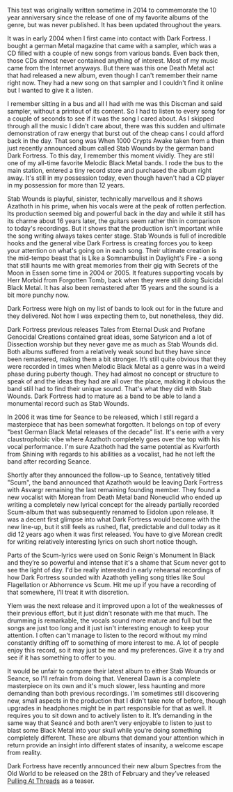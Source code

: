 This text was originally written sometime in 2014 to commemorate the 10 year anniversary since the release of one of my favorite albums of the genre, but was never published. It has been updated throughout the years.

It was in early 2004 when I first came into contact with Dark Fortress. I bought a german Metal magazine that came with a sampler, which was a CD filled with a couple of new songs from various bands. Even back then, those CDs almost never contained anything of interest. Most of my music came from the Internet anyways. But there was this one Death Metal act that had released a new album, even though I can't remember their name right now. They had a new song on that sampler and I couldn't find it online but I wanted to give it a listen.

I remember sitting in a bus and all I had with me was this Discman and said sampler, without a printout of its content. So I had to listen to every song for a couple of seconds to see if it was the song I cared about. As I skipped through all the music I didn't care about, there was this sudden and ultimate demonstration of raw energy that burst out of the cheap cans I could afford back in the day. That song was When 1000 Crypts Awake taken from a then just recently announced album called Stab Wounds by the german band Dark Fortress. To this day, I remember this moment vividly. They are still one of my all-time favorite Melodic Black Metal bands. I rode the bus to the main station, entered a tiny record store and purchased the album right away. It's still in my possession today, even though haven't had a CD player in my possession for more than 12 years.

Stab Wounds is playful, sinister, technically marvellous and it shows Azathoth in his prime, when his vocals were at the peak of rotten perfection. Its production seemed big and powerful back in the day and while it still has its charme about 16 years later, the guitars seem rather thin in comparison to today's recordings. But it shows that the production isn't important while the song writing always takes center stage. Stab Wounds is full of incredible hooks and the general vibe Dark Fortress is creating forces you to keep your attention on what's going on in each song. Their ultimate creation is the mid-tempo beast that is Like a Somnambulist in Daylight's Fire - a song that still haunts me with great memories from their gig with Secrets of the Moon in Essen some time in 2004 or 2005. It features supporting vocals by Herr Morbid from Forgotten Tomb, back when they were still doing Suicidal Black Metal. It has also been remastered after 15 years and the sound is a bit more punchy now.

Dark Fortress were high on my list of bands to look out for in the future and they delivered. Not how I was expecting them to, but nonetheless, they did.

Dark Fortress previous releases Tales from Eternal Dusk	 and Profane Genocidal Creations contained great ideas, some Satyricon and a lot of Dissection worship but they never gave me as much as Stab Wounds did. Both albums suffered from a relatively weak sound but they have since been remastered, making them a bit stronger. It’s still quite obvious that they were recorded in times when Melodic Black Metal as a genre was in a weird phase during puberty though. They had almost no concept or structure to speak of and the ideas they had are all over the place, making it obvious the band still had to find their unique sound. That's what they did with Stab Wounds. Dark Fortress had to mature as a band to be able to land a monumental record such as Stab Wounds.

In 2006 it was time for Seance to be released, which I still regard a masterpiece that has been somewhat forgotten. It belongs on top of every "best German Black Metal releases of the decade" list. It's eerie with a very claustrophobic vibe where Azathoth completely goes over the top with his vocal performance. I'm sure Azathoth had the same potential as Kvarforth from Shining with regards to his abilities as a vocalist, had he not left the band after recording Seance.

Shortly after they announced the follow-up to Seance, tentatively titled "Scum", the band announced that Azathoth would be leaving Dark Fortress with Asvargr remaining the last remaining founding member. They found a new vocalist with Morean from Death Metal band Noneuclid who ended up writing a completely new lyrical concept for the already partially recorded Scum-album that was subsequently renamed to Eidolon upon release. It was a decent first glimpse into what Dark Fortress would become with the new line-up, but it still feels as rushed, flat, predictable and dull today as it did 12 years ago when it was first released. You have to give Morean credit for writing relatively interesting lyrics on such short notice though.

Parts of the Scum-lyrics were used on Sonic Reign's Monument In Black and they’re so powerful and intense that it's a shame that Scum never got to see the light of day. I'd be really interested in early rehearsal recordings of how Dark Fortress sounded with Azathoth yelling song titles like Soul Flagellation or Abhorrence vs Scum. Hit me up if you have a recording of that somewhere, I’ll treat it with discretion.

Ylem was the next release and it improved upon a lot of the weaknesses of their previous effort, but it just didn't resonate with me that much. The drumming is remarkable, the vocals sound more mature and full but the songs are just too long and it just isn't interesting enough to keep your attention. I often can't manage to listen to the record without my mind constantly drifting off to something of more interest to me. A lot of people enjoy this record, so it may just be me and my preferences. Give it a try and see if it has something to offer to you.

It would be unfair to compare their latest album to either Stab Wounds or Seance, so I'll refrain from doing that. Venereal Dawn is a complete masterpiece on its own and it's much slower, less haunting and more demanding than both previous recordings. I'm sometimes still discovering new, small aspects in the production that I didn't take note of before, though upgrades in headphones might be in part responsible for that as well. It requires you to sit down and to actively listen to it. It’s demanding in the same way that Seancé and both aren’t very enjoyable to listen to just to blast some Black Metal into your skull while you’re doing something completely different. These are albums that demand your attention which in return provide an insight into different states of insanity, a welcome escape from reality.

Dark Fortress have recently announced their new album Spectres from the Old World to be released on the 28th of February and they’ve released [Pulling At Threads](https://www.youtube.com/watch?v=JSuv9h6_wu0) as a teaser.